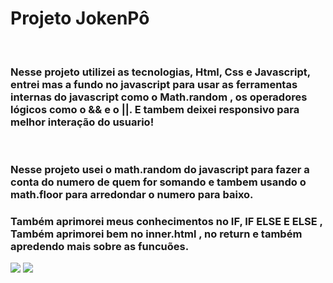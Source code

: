 
<h1>Projeto JokenPô </h1>
<br>
<h3>Nesse projeto utilizei as tecnologias, Html, Css e Javascript, entrei mas a fundo no javascript para usar as ferramentas internas do javascript como o Math.random , os operadores lógicos como o && e o ||. 
E tambem deixei responsivo para melhor interação do usuario! </h3>
<br>
<h3>Nesse projeto usei o math.random do javascript para fazer a conta do numero de quem for somando e tambem usando o math.floor para arredondar o numero para baixo.</h3>
<h3>Também aprimorei meus conhecimentos no  IF, IF ELSE E ELSE , Também aprimorei bem no inner.html , no return e também apredendo mais sobre as funcuões.</h3>
<img src="https://github.com/Weslley-silva23/Projeto-jokenp-/blob/main/projeto%20jokenp%C3%B5%20Desktop.png?raw=true">
<img src="https://github.com/Weslley-silva23/Projeto-jokenp-/blob/main/projeto%20jokenp%C3%B5%20mobile.png?raw=true">
